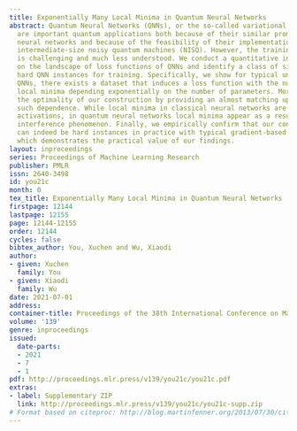```yaml
---
title: Exponentially Many Local Minima in Quantum Neural Networks
abstract: Quantum Neural Networks (QNNs), or the so-called variational quantum circuits,
  are important quantum applications both because of their similar promises as classical
  neural networks and because of the feasibility of their implementation on near-term
  intermediate-size noisy quantum machines (NISQ). However, the training task of QNNs
  is challenging and much less understood. We conduct a quantitative investigation
  on the landscape of loss functions of QNNs and identify a class of simple yet extremely
  hard QNN instances for training. Specifically, we show for typical under-parameterized
  QNNs, there exists a dataset that induces a loss function with the number of spurious
  local minima depending exponentially on the number of parameters. Moreover, we show
  the optimality of our construction by providing an almost matching upper bound on
  such dependence. While local minima in classical neural networks are due to non-linear
  activations, in quantum neural networks local minima appear as a result of the quantum
  interference phenomenon. Finally, we empirically confirm that our constructions
  can indeed be hard instances in practice with typical gradient-based optimizers,
  which demonstrates the practical value of our findings.
layout: inproceedings
series: Proceedings of Machine Learning Research
publisher: PMLR
issn: 2640-3498
id: you21c
month: 0
tex_title: Exponentially Many Local Minima in Quantum Neural Networks
firstpage: 12144
lastpage: 12155
page: 12144-12155
order: 12144
cycles: false
bibtex_author: You, Xuchen and Wu, Xiaodi
author:
- given: Xuchen
  family: You
- given: Xiaodi
  family: Wu
date: 2021-07-01
address:
container-title: Proceedings of the 38th International Conference on Machine Learning
volume: '139'
genre: inproceedings
issued:
  date-parts:
  - 2021
  - 7
  - 1
pdf: http://proceedings.mlr.press/v139/you21c/you21c.pdf
extras:
- label: Supplementary ZIP
  link: http://proceedings.mlr.press/v139/you21c/you21c-supp.zip
# Format based on citeproc: http://blog.martinfenner.org/2013/07/30/citeproc-yaml-for-bibliographies/
---
```

